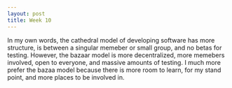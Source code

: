 ```yaml
---
layout: post
title: Week 10
---
```


In my own words, the cathedral model of developing software has more structure, is between a singular memeber or small group, and no betas for testing. However, the bazaar model is more decentralized, more memebers involved, open to everyone, and massive amounts of testing. I much more prefer the bazaa model because there is more room to learn, for my stand point, and more places to be involved in.

